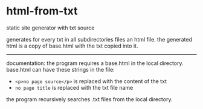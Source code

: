# html-from-txt
static site generator with txt source

generates for every txt in all subdirectories files an html file.
the generated html is a copy of base.html with the txt copied into it.

---
documentation:
the program requires a base.html in the local directory.
base.html can have these strings in the file: 
- ```<p>no page source</p>```
  is replaced with the content of the txt
- ```no page title```
  is replaced with the txt file name

the program recursively searches .txt files from the local directory.
